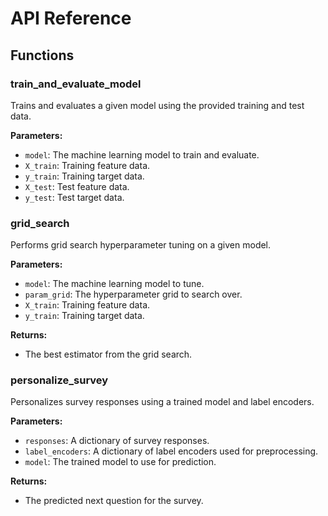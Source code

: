 # API Reference

## Functions

### train_and_evaluate_model
Trains and evaluates a given model using the provided training and test data.

**Parameters:**
- `model`: The machine learning model to train and evaluate.
- `X_train`: Training feature data.
- `y_train`: Training target data.
- `X_test`: Test feature data.
- `y_test`: Test target data.

### grid_search
Performs grid search hyperparameter tuning on a given model.

**Parameters:**
- `model`: The machine learning model to tune.
- `param_grid`: The hyperparameter grid to search over.
- `X_train`: Training feature data.
- `y_train`: Training target data.

**Returns:**
- The best estimator from the grid search.

### personalize_survey
Personalizes survey responses using a trained model and label encoders.

**Parameters:**
- `responses`: A dictionary of survey responses.
- `label_encoders`: A dictionary of label encoders used for preprocessing.
- `model`: The trained model to use for prediction.

**Returns:**
- The predicted next question for the survey.
